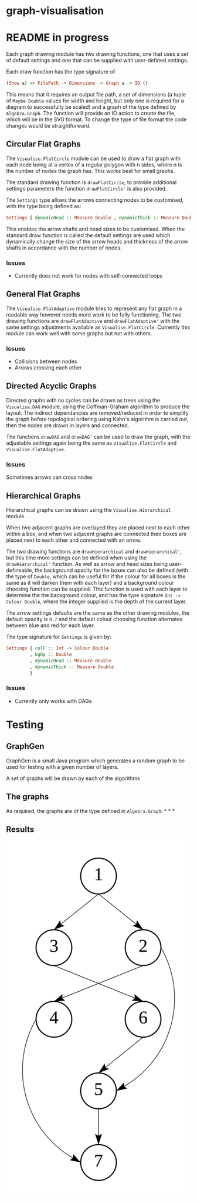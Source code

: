 # graph-visualisation
# README in progress
Each graph drawing module has two drawing functions, one that uses a set of default settings and one that can be supplied with user-defined settings.

Each draw function has the type signature of: 
```Haskell
(Show a) => FilePath -> Dimensions -> Graph a -> IO ()
```
This means that it requires an output file path, a set of dimensions (a tuple of `Maybe Double` values for width and height, but only one is required for a diagram to successfully be scaled) and a graph of the type defined by `Algebra.Graph`. The function will provide an IO action to create the file, which will be in the SVG format. To change the type of file format the code changes would be straightforward.

## Circular Flat Graphs
The `Visualise.FlatCircle` module can be used to draw a flat graph with each node being at a vertex of a regular polygon with n sides, where n is the number of nodes the graph has. This works best for small graphs.

The standard drawing function is `drawFlatCircle`, to provide additional settings parameters the function `drawFlatCircle'` is also provided.

The `Settings` type allows the arrows connecting nodes to be customised, with the type being defined as:
```Haskell
Settings { dynamicHead :: Measure Double , dynamicThick :: Measure Double }
``` 
This enables the arrow shafts and head sizes to be customised. When the standard draw function is called the default settings are used which dynamically change the size of the arrow heads and thickness of the arrow shafts in accordance with the number of nodes.

### Issues
* Currently does not work for nodes with self-connected loops

## General Flat Graphs
The `Visualise.FlatAdaptive` module tries to represent any flat graph in a readable way however needs more work to be fully functioning.
The two drawing functions are `drawFlatAdaptive` and `drawFlatAdaptive'` with the same settings adjustments available as `Visualise.FlatCircle`. Currently this module can work well with some graphs but not with others.

### Issues
* Collisions between nodes
* Arrows crossing each other

## Directed Acyclic Graphs
Directed graphs with no cycles can be drawn as trees using the `Visualise.DAG` module, using the Coffman-Graham algorithm to produce the layout. The indirect dependancies are removed/reduced in order to simplify the graph before topological ordering using Kahn's algorithm is carried out, then the nodes are drawn in layers and connected.

The functions `drawDAG` and `drawDAG'` can be used to draw the graph, with the adjustable settings again being the same as `Visualise.FlatCircle` and `Visualise.FlatAdaptive`.

### Issues
Sometimes arrows can cross nodes

## Hierarchical Graphs
Hierarchical graphs can be drawn using the `Visualise.Hierarchical` module. 

When two adjacent graphs are overlayed they are placed next to each other within a box, and when two adjacent graphs are connected their boxes are placed next to each other and connected with an arrow.

The two drawing functions are `drawHierarchical` and `drawHierarchical'`, but this time more settings can be defined when using the `drawHierarchical'` function. As well as arrow and head sizes being user-defineable, the background opacity for the boxes can also be defined (with the type of `Double`, which can be useful for if the colour for all boxes is the same as it will darken them with each layer) and a background colour choosing function can be supplied. This function is used with each layer to determine the the background colour, and has the type signature `Int -> Colour Double`, where the integer supplied is the depth of the current layer.

The arrow settings defaults are the same as the other drawing modules, the default opacity is `0.7` and the default colour choosing function alternates between blue and red for each layer.

The type signature for `Settings` is given by:
```Haskell
Settings { colF :: Int -> Colour Double
		 , bgOp :: Double
		 , dynamicHead :: Measure Double
		 , dynamicThick :: Measure Double
		 }
```

### Issues
* Currently only works with DAGs

# Testing

## GraphGen
GraphGen is a small Java program which generates a random graph to be used for testing with a given number of layers.

A set of graphs will be drawn by each of the algorithms
## The graphs
As required, the graphs are of the type defined in `Algebra.Graph`:
*
*
*

## Results

![testing](examples/DAG_example_1.svg)
